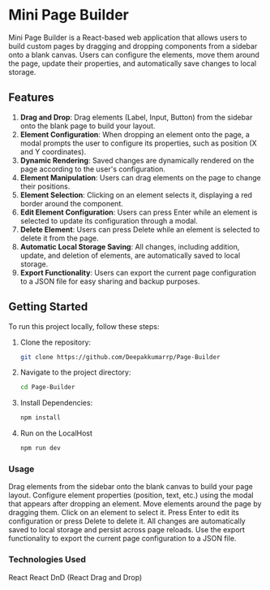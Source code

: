 # Mini Page Builder

Mini Page Builder is a React-based web application that allows users to build custom pages by dragging and dropping components from a sidebar onto a blank canvas. Users can configure the elements, move them around the page, update their properties, and automatically save changes to local storage.

## Features

1. **Drag and Drop**: Drag elements (Label, Input, Button) from the sidebar onto the blank page to build your layout.
2. **Element Configuration**: When dropping an element onto the page, a modal prompts the user to configure its properties, such as position (X and Y coordinates).
3. **Dynamic Rendering**: Saved changes are dynamically rendered on the page according to the user's configuration.
4. **Element Manipulation**: Users can drag elements on the page to change their positions.
5. **Element Selection**: Clicking on an element selects it, displaying a red border around the component.
6. **Edit Element Configuration**: Users can press Enter while an element is selected to update its configuration through a modal.
7. **Delete Element**: Users can press Delete while an element is selected to delete it from the page.
8. **Automatic Local Storage Saving**: All changes, including addition, update, and deletion of elements, are automatically saved to local storage.
9. **Export Functionality**: Users can export the current page configuration to a JSON file for easy sharing and backup purposes.

## Getting Started

To run this project locally, follow these steps:

1. Clone the repository:

   ```bash
   git clone https://github.com/Deepakkumarrp/Page-Builder
   ```
   
2.  Navigate to the project directory:

    ```bash
    cd Page-Builder
    ```

3.  Install Dependencies:

    ```bash
    npm install
    ```
4. Run on the LocalHost

    ```bash
    npm run dev
    ```


### Usage
Drag elements from the sidebar onto the blank canvas to build your page layout.
Configure element properties (position, text, etc.) using the modal that appears after dropping an element.
Move elements around the page by dragging them.
Click on an element to select it. Press Enter to edit its configuration or press Delete to delete it.
All changes are automatically saved to local storage and persist across page reloads.
Use the export functionality to export the current page configuration to a JSON file.

### Technologies Used
React
React DnD (React Drag and Drop)
